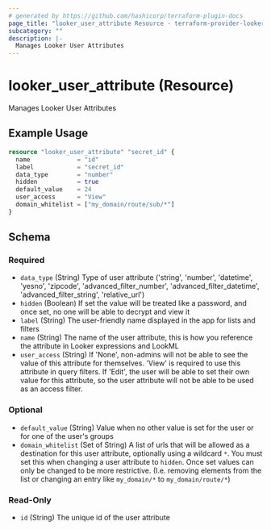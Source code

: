 ```yaml
---
# generated by https://github.com/hashicorp/terraform-plugin-docs
page_title: "looker_user_attribute Resource - terraform-provider-looker"
subcategory: ""
description: |-
  Manages Looker User Attributes
---
```


# looker_user_attribute (Resource)

Manages Looker User Attributes

## Example Usage

```terraform
resource "looker_user_attribute" "secret_id" {
  name             = "id"
  label            = "secret_id"
  data_type        = "number"
  hidden           = true
  default_value    = 24
  user_access      = "View"
  domain_whitelist = ["my_domain/route/sub/*"]
}
```

<!-- schema generated by tfplugindocs -->
## Schema

### Required

- `data_type` (String) Type of user attribute ('string', 'number', 'datetime', 'yesno', 'zipcode', 'advanced_filter_number', 'advanced_filter_datetime', 'advanced_filter_string', 'relative_url')
- `hidden` (Boolean) If set the value will be treated like a password, and once set, no one will be able to decrypt and view it
- `label` (String) The user-friendly name displayed in the app for lists and filters
- `name` (String) The name of the user attribute, this is how you reference the attribute in Looker expressions and LookML
- `user_access` (String) If 'None', non-admins will not be able to see the value of this attribute for themselves. 'View' is required to use this attribute in query filters. If 'Edit', the user will be able to set their own value for this attribute, so the user attribute will not be able to be used as an access filter.

### Optional

- `default_value` (String) Value when no other value is set for the user or for one of the user's groups
- `domain_whitelist` (Set of String) A list of urls that will be allowed as a destination for this user attribute, optionally using a wildcard `*`. You must set this when changing a user attribute to `hidden`. Once set values can only be changed to be more restrictive. (I.e. removing elements from the list or changing an entry like `my_domain/*` to `my_domain/route/*`)

### Read-Only

- `id` (String) The unique id of the user attribute


